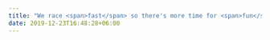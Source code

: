 ```yaml
---
title: "We race <span>fast</span> so there's more time for <span>fun</span>"
date: 2019-12-23T16:48:28+06:00
---
```

